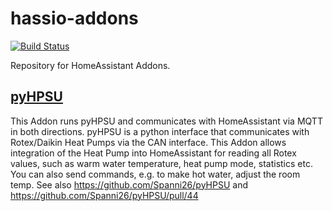 # hassio-addons
[![Build Status](https://www.travis-ci.com/ha-addons.svg?branch=master)](https://www.travis-ci.com/github/m-reuter/ha-addons)

Repository for HomeAssistant Addons.


## [pyHPSU](https://github.com/m-reuter/ha-addons/tree/master/pyhpsu) 

This Addon runs pyHPSU and communicates with HomeAssistant via MQTT in both directions. 
pyHPSU is a python interface that communicates with Rotex/Daikin Heat Pumps via the CAN interface.
This Addon allows integration of the Heat Pump into HomeAssistant for reading all Rotex values,
such as warm water temperature, heat pump mode, statistics etc. You can also send commands,
e.g. to make hot water, adjust the room temp. 
See also https://github.com/Spanni26/pyHPSU and https://github.com/Spanni26/pyHPSU/pull/44

